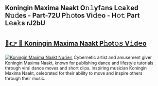 ## Koningin Maxima Naakt O𝚗𝚕yf𝚊ns L𝚎a𝚔ed N𝚞𝚍es - Part-72U P𝚑𝚘tos Vi𝚍𝚎o - H𝚘𝚝 Part L𝚎a𝚔s rJ2bU

# <h2><a href="http://kf5zwbj.oniu.top/?m=Koningin+Maxima+Naakt">🔗👉 🔴 Koningin Maxima Naakt P𝚑ot𝚘𝚜 V𝚒d𝚎o</a></h2>

[![Koningin Maxima Naakt Nu𝚍e𝚜](https://i.imgur.com/0qMVB7G.gif)](http://kf5zwbj.oniu.top/?m=Koningin+Maxima+Naakt)
Cybernetic artist and amusement giver Koningin Maxima Naakt, known for publishing dance and lifestyle tutorials through viral dance moves and short clips. Inspiring musician Koningin Maxima Naakt, celebrated for their ability to move and inspire others through their music.  
